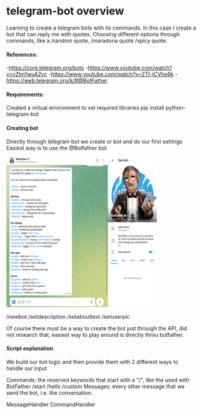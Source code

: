 # telegram-bot overview
Learning to create a telegram bots with its commands.
In this case I create a bot that can reply me with quotes.
Choosing different options through commands, like a /random quote, /maradona quote /spicy quote.


#### References:
-https://core.telegram.org/bots
-https://www.youtube.com/watch?v=vZtm1wuA2yc
-https://www.youtube.com/watch?v=2TI-tCVhe9k
-https://web.telegram.org/k/#@BotFather

#### Requirements:
Created a virtual environment to set required libraries
pip install python-telegram-bot

#### Creating bot
Directly through telegram bot we create or bot and do our first settings
Easiest way is to use the @Botfather bot

<img src="./readmeFiles/botfather.png" alt="BotFather" width="400" height="400">

/newbot
/setdescription
/setabouttext
/setuserpic

Of course there must be a way to create the bot just through the API, did not research that, easiest way to play around is directly throu botfather.

#### Script explanation
We build our bot logic and then provide them with 2 different ways to handle our input

Commands: the reserved keywords that start with a "/", like the used with BotFather /start /hello /custom
Messages: every other message that we send the bot, i.e. the conversation.

MessageHandler 
CommandHandler

